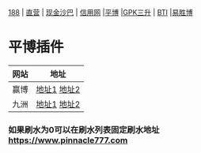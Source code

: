 [188](README.md) | [直营](bb.md) | [现金沙巴](sb.md) | [信用网](xy.md)  |[平博](pb.md)  |[GPK三升](gpk.md) | [BTI](bti.md)  |[易胜博](ysb.md) 

# 平博插件

| 网站 | 地址                    |
| ------------- | ------------------------------ |
| 赢博 |<a href="http://www.iwon6.com/" target="_blank">地址1</a>    <a href="http://www.iwon88.com/" target="_blank">地址2</a>     |
| 九洲 |<a href="https://ts.qs118.net/index.aspx" target="_blank">地址1</a>    <a href="https://ts.bet981.net/index.aspx" target="_blank">地址2</a>  |

### 如果刷水为0可以在刷水列表固定刷水地址 https://www.pinnacle777.com